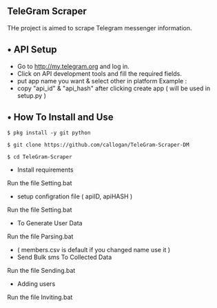 ## TeleGram Scraper
THe project is aimed to scrape Telegram messenger information.

## • API Setup
* Go to http://my.telegram.org  and log in.
* Click on API development tools and fill the required fields.
* put app name you want & select other in platform Example :
* copy "api_id" & "api_hash" after clicking create app ( will be used in setup.py )

## • How To Install and Use

`$ pkg install -y git python`

`$ git clone https://github.com/callogan/TeleGram-Scraper-DM`

`$ cd TeleGram-Scraper`

* Install requirements

 Run the file Setting.bat

* setup configration file ( apiID, apiHASH )

 Run the file Setting.bat

* To Generate User Data

 Run the file Parsing.bat

* ( members.csv is default if you changed name use it )
* Send Bulk sms To Collected Data 

 Run the file Sending.bat

* Adding users

Run the file Inviting.bat
